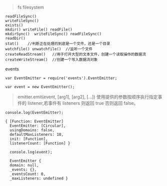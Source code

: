 > fs filesystem

    readFileSync()
    writeFileSync()
    exists()
    mkdir() writeFile() readFile()
    mkdirSync()  writeFileSync() readFileSync()
    readDir()
    stat()    //判断正在处理的到底是一个文件，还是一个目录
    watchfile() unwatchfile()  //监听一个文件
    createReadStream()   //用于打开大型的文本文件，创建一个读取操作的数据流
    createWriteStream()  //创建一个写入数据流对象

events

    var EventEmitter = require('events').EventEmitter;

    var event = new EventEmitter();

> emitter.emit(event, [arg1], [arg2], [...])  使用提供的参数按顺序执行指定事件的 listener,若事件有 listeners 则返回 true 否则返回 false。

    console.log(EventEmitter);

    { [Function: EventEmitter]
      EventEmitter: [Circular],
      usingDomains: false,
      defaultMaxListeners: 10,
      init: [Function],
      listenerCount: [Function] }

      console.log(event);

      EventEmitter {
      domain: null,
      _events: {},
      _eventsCount: 0,
      _maxListeners: undefined }
